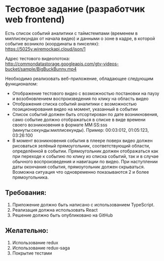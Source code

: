 # Тестовое задание (разработчик web frontend)

Есть список событий аналитики с таймстемпами (временем в миллисекундах от начала видео) и данными о
зоне в кадре, в которой событие возникло (координаты в пикселях):
https://5025y.wiremockapi.cloud/json/1

Адрес тестового видеопотока:
http://commondatastorage.googleapis.com/gtv-videos-bucket/sample/BigBuckBunny.mp4

Необходимо реализовать веб-приложение, обладающее следующим функционалом:
- Отображение тестового видео с возможностью постановки на паузу и возобновлением
воспроизведения по клику на область видео 
- Отображения списка событий аналитики с возможностью позиционирования видео на момент,
указанный в событии
- Список событий должен быть отсортирован по дате возникновения, само событие должно
отображаться в списке в виде времени своего возникновения в формате MM:SS:sss
(минуты:секунды:миллисекунды). Пример: 00:03:012, 01:05:123, 03:26:100
- В момент возникновения события в плеере поверх видео должен рисоваться зелёный прямоугольник,
соответствующий области, определённой в событии. Прямоугольник должен отображаться как при
переходе к событию по клику из списка событий, так и в случае обычного воспроизведения и
навигации по видео. При наступлении даты окончания события, прямоугольник должен скрываться.
Возможна ситуация что одновременно показываются 2 и более прямоугольника.

## Требования:
1. Приложение должно быть написано с использованием TypeScript.
2. Реализация должна использовать React
3. Решение должно быть опубликовано на GitHub

## Желательно:
1. Использование redux
2. Использование redux-saga
3. Покрытие тестами